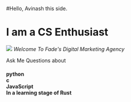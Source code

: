 #Hello, Avinash this side.

<h1>
I am a CS Enthusiast
  </h1>
 <img src = https://source.unsplash.com/1600x900/?nature >
 <i>Welcome To Fade's Digital Marketing Agency</i>
 

<p>
Ask Me Questions about
<h4>
    python<br>
    c<br>
    JavaScript<br>
    In a learning stage of Rust<br>
  </h4></p>
  
